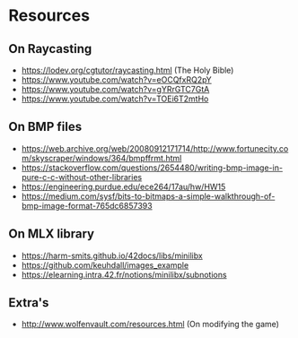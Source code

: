 # Resources

## On Raycasting
* https://lodev.org/cgtutor/raycasting.html (The Holy Bible)
* https://www.youtube.com/watch?v=eOCQfxRQ2pY
* https://www.youtube.com/watch?v=gYRrGTC7GtA
* https://www.youtube.com/watch?v=TOEi6T2mtHo

## On BMP files
* https://web.archive.org/web/20080912171714/http://www.fortunecity.com/skyscraper/windows/364/bmpffrmt.html
* https://stackoverflow.com/questions/2654480/writing-bmp-image-in-pure-c-c-without-other-libraries
* https://engineering.purdue.edu/ece264/17au/hw/HW15
* https://medium.com/sysf/bits-to-bitmaps-a-simple-walkthrough-of-bmp-image-format-765dc6857393

## On MLX library
* https://harm-smits.github.io/42docs/libs/minilibx
* https://github.com/keuhdall/images_example
* https://elearning.intra.42.fr/notions/minilibx/subnotions

## Extra's
* http://www.wolfenvault.com/resources.html 
(On modifying the game)
